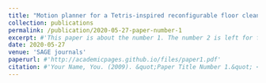 ```yaml
---
title: "Motion planner for a Tetris-inspired reconfigurable floor cleaning robot"
collection: publications
permalink: /publication/2020-05-27-paper-number-1
excerpt: #'This paper is about the number 1. The number 2 is left for future work.'
date: 2020-05-27
venue: 'SAGE journals'
paperurl: #'http://academicpages.github.io/files/paper1.pdf'
citation: #'Your Name, You. (2009). &quot;Paper Title Number 1.&quot; <i>Journal 1</i>. 1(1).'
---
```

